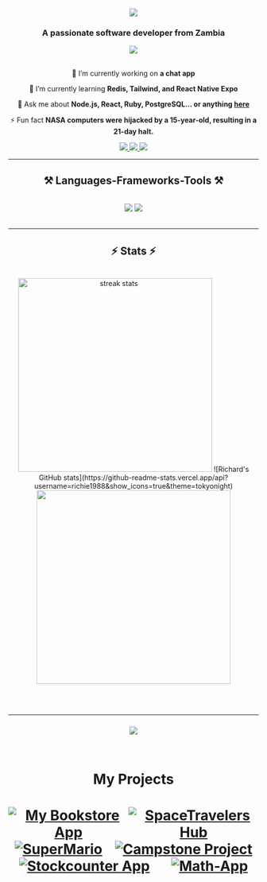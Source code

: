 <h1  align="center">
    <img src="https://readme-typing-svg.herokuapp.com/?font=Righteous&size=35&center=true&vCenter=true&width=500&height=70&duration=4000&lines=Hi+There!+👋;+I'm+Richard+Sikaonga!;" />
</h1>
<h3 align="center">A passionate software developer from Zambia</h3>
<div  align="center">
 <img align="center" src="https://github.com/richie1988/richie1988/assets/97953658/62f598d4-76a0-4398-a55d-0b6a3dc6b323"/>
</div>
<br/>
<div align="center">
 
 🔭 I’m currently working on **a chat app**
 
 🌱 I’m currently learning **Redis, Tailwind, and React Native Expo**

 💬 Ask me about **Node.js, React, Ruby, PostgreSQL... or anything [here](https://github.com/richie1988/My-Portfolio/issues)**

 ⚡ Fun fact **NASA computers were hijacked by a 15-year-old, resulting in a 21-day halt.**
 
 </div>
 
<div align="center"> 
  <a href="richiessikaonga@gmail.com">
    <img src="https://img.shields.io/badge/Gmail-333333?style=for-the-badge&logo=gmail&logoColor=red" />
  </a>
  <a href="https://www.linkedin.com/in/richard-sikaonga-039940275/" target="_blank">
    <img src="https://img.shields.io/badge/LinkedIn-0077B5?style=for-the-badge&logo=linkedin&logoColor=white" target="_blank" />
  </a>
  <a href="https://richie1988.github.io/My-Portfolio/" target="_blank">
     <img src="https://img.shields.io/badge/Portfolio-FF5722?style=for-the-badge&logo=todoist&logoColor=white" target="_blank" /> <!-- sqlite, safari, google-chrome are other good icon options -->
  </a>
</div>

 <hr/>
 
<h2 align="center">⚒️ Languages-Frameworks-Tools ⚒️</h2>
<br/>
<div align="center">
    <img src="https://skillicons.dev/icons?i=react,bootstrap,mui,html,css,vscode,github,figma,tailwind,git,r" />
    <img src="https://skillicons.dev/icons?i=nodejs,ruby,javascript,typescript,express,firebase,postman,redux,sass,postgresql,mysql,flask" /><br>
</div>

<br/>
<hr/>

<h2 align="center">⚡ Stats ⚡</h2>
<br>
<div align=center>
  <img width=390 src="https://github-readme-streak-stats-salesp07.vercel.app/?user=richie1988&count_private=true&theme=react&border_radius=10" alt="streak stats"/>
<!--   <img width=390 src="https://github-readme-stats.vercel.app/api?username=richie1988&count_private=true&show_icons=true&theme=react&rank_icon=github&border_radius=10" alt="readme stats" /> -->
    ![Richard's GitHub stats](https://github-readme-stats.vercel.app/api?username=richie1988&show_icons=true&theme=tokyonight)
  <br/>
    <img width=390 src="https://github-readme-stats.vercel.app/api/top-langs/?username=richie1988&layout=compact&theme=tokyonight"/>
</div>

<br/><br/>
<hr/>

<h3 align="center">
    <img src="https://readme-typing-svg.herokuapp.com/?font=Righteous&size=25&center=true&vCenter=true&width=500&height=70&duration=4000&lines=Thanks+for+visiting!+✌️;+Shoot+me+a+message+on+Linkedin!;I'm+always+down+to+collab+:)">
</h3>

<br/>

<h1 align="center">My Projects<h1>
<div align="center">
  <div style="display: flex; justify-content: space-around;">
    <a href="https://github.com/richie1988/My_Bookstore_App">
      <img src="https://github-readme-stats.vercel.app/api/pin/?username=richie1988&repo=My_Bookstore_App" alt="My Bookstore App" />
    </a>
    <a href="https://github.com/richie1988/SpaceTravelers-Hub">
      <img src="https://github-readme-stats.vercel.app/api/pin/?username=richie1988&repo=SpaceTravelers-Hub" alt="SpaceTravelers Hub" />
    </a>
  </div>
  <div style="display: flex; justify-content: space-around;">
    <a href="https://github.com/richie1988/SuperMario">
      <img src="https://github-readme-stats.vercel.app/api/pin/?username=richie1988&repo=SuperMario" alt="SuperMario" />
    </a>
    <a href="https://github.com/richie1988/Campstone-Project">
      <img src="https://github-readme-stats.vercel.app/api/pin/?username=richie1988&repo=My-Portfolio" alt="Campstone Project" />
    </a>
  </div>
  <div style="display: flex; justify-content: space-around;">
    <a href="https://github.com/richie1988/stockcounter-app.git">
      <img src="https://github-readme-stats.vercel.app/api/pin/?username=richie1988&repo=Leader-Board" alt="Stockcounter App" />
    </a>
   <a href="https://github.com/richie1988/Math-App">
      <img src="https://github-readme-stats.vercel.app/api/pin/?username=richie1988&repo=Math-App" alt="Math-App" />
    </a>
  </div>
</div>


